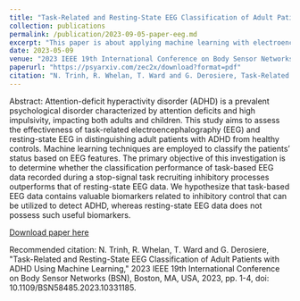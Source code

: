 ```yaml
---
title: "Task-Related and Resting-State EEG Classification of Adult Patients with ADHD Using Machine Learning"
collection: publications
permalink: /publication/2023-09-05-paper-eeg.md
excerpt: "This paper is about applying machine learning with electroencephalogram (EEG) to classify ADHD people from healthy controls"
date: 2023-05-09
venue: "2023 IEEE 19th International Conference on Body Sensor Networks (BSN)"
paperurl: "https://psyarxiv.com/zec2x/download?format=pdf"
citation: "N. Trinh, R. Whelan, T. Ward and G. Derosiere, Task-Related and Resting-State EEG Classification of Adult Patients with ADHD Using Machine Learning, 2023 IEEE 19th International Conference on Body Sensor Networks (BSN), Boston, MA, USA, 2023, pp. 1-4, doi: 10.1109/BSN58485.2023.10331185."
---
```


Abstract:
Attention-deficit hyperactivity disorder (ADHD) is a prevalent psychological disorder characterized by attention deficits and high impulsivity, impacting both adults and children. This study aims to assess the effectiveness of task-related electroencephalography (EEG) and resting-state EEG in distinguishing adult patients with ADHD from healthy controls. Machine learning techniques are employed to classify the patients’ status based on EEG features. The primary objective of this investigation is to determine whether the classification performance of task-based EEG data recorded during a stop-signal task recruiting inhibitory processes outperforms that of resting-state EEG data. We hypothesize that task-based EEG data contains valuable biomarkers related to inhibitory control that can be utilized to detect ADHD, whereas resting-state EEG data does not possess such useful biomarkers.

[Download paper here](https://psyarxiv.com/zec2x/download?format=pdf)

Recommended citation: N. Trinh, R. Whelan, T. Ward and G. Derosiere, "Task-Related and Resting-State EEG Classification of Adult Patients with ADHD Using Machine Learning," 2023 IEEE 19th International Conference on Body Sensor Networks (BSN), Boston, MA, USA, 2023, pp. 1-4, doi: 10.1109/BSN58485.2023.10331185.
